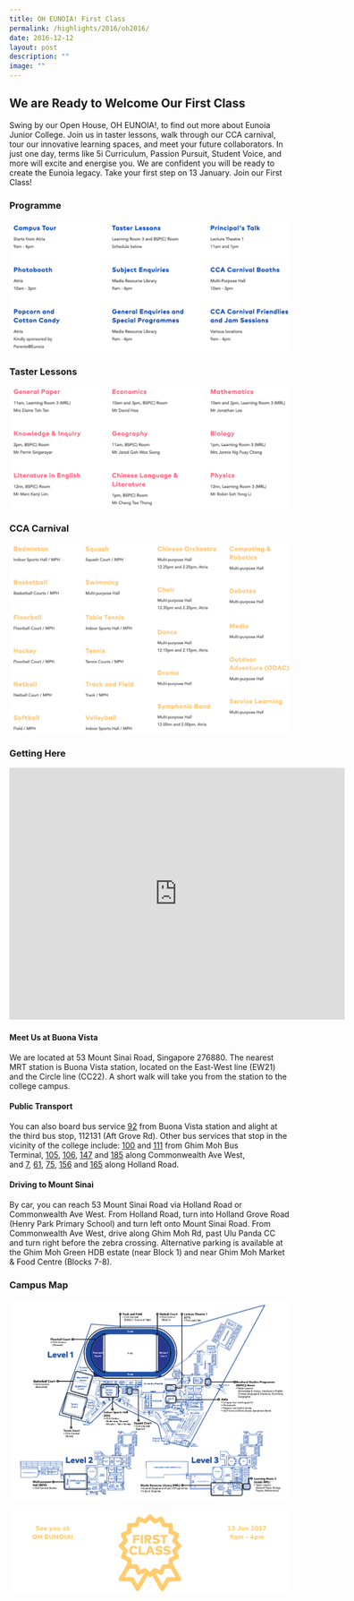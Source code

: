 ```yaml
---
title: OH EUNOIA! First Class
permalink: /highlights/2016/oh2016/
date: 2016-12-12
layout: post
description: ""
image: ""
---
```

## We are Ready to Welcome Our First Class

Swing by our Open House, OH EUNOIA!, to find out more about Eunoia Junior College.&nbsp;Join us in taster lessons, walk through our CCA carnival, tour our innovative learning spaces, and meet your future collaborators. In just one day, terms like&nbsp;5i Curriculum, Passion Pursuit, Student Voice, and more&nbsp;will excite and energise you. We are confident you will be ready to create&nbsp;the Eunoia legacy. Take your first step on 13 January. Join our First Class!

### Programme

![](/images/oh17-1.png)


### Taster Lessons

![](/images/oh17-2.png)




### CCA Carnival

![](/images/oh17-3.png)
![](/images/oh17-4.png)


### Getting Here

<center><iframe loading="lazy" allowfullscreen="" style="border:0;" height="450" width="600" src="https://www.google.com/maps/embed?pb=!1m14!1m8!1m3!1d7977.539726158468!2d103.786672!3d1.313548!3m2!1i1024!2i768!4f13.1!3m3!1m2!1s0x31da1a65f3826eb1%3A0xf30b421a4b30124e!2s53%20Mount%20Sinai%20Rd%2C%20Singapore%20276880!5e0!3m2!1sen!2sus!4v1675840660495!5m2!1sen!2sus"></iframe></center>

#### Meet Us at Buona Vista

We are located at 53 Mount Sinai Road, Singapore 276880. The nearest MRT station is Buona Vista station, located on the East-West line (EW21) and the&nbsp;Circle line (CC22). A short walk will take you from&nbsp;the station to the college campus.

#### Public Transport

You can also board bus service&nbsp;[92](https://www.transitlink.com.sg/eservice/eguide/service_route.php?service=92)&nbsp;from Buona Vista station and alight at the third bus stop, 112131 (Aft Grove Rd). Other bus services that stop in&nbsp;the vicinity of the college include:&nbsp;[100](https://www.transitlink.com.sg/eservice/eguide/service_route.php?service=100)&nbsp;and&nbsp;[111](https://www.transitlink.com.sg/eservice/eguide/service_route.php?service=111)&nbsp;from Ghim Moh Bus Terminal,&nbsp;[105](https://www.transitlink.com.sg/eservice/eguide/service_route.php?service=105),&nbsp;[106](https://www.transitlink.com.sg/eservice/eguide/service_route.php?service=106),&nbsp;[147](https://www.transitlink.com.sg/eservice/eguide/service_route.php?service=147)&nbsp;and&nbsp;[185](https://www.transitlink.com.sg/eservice/eguide/service_route.php?service=185)&nbsp;along Commonwealth Ave West, and&nbsp;[7](https://www.sbstransit.com.sg/journeyplan/servicedetails.aspx?serviceno=007),&nbsp;[61](https://www.transitlink.com.sg/eservice/eguide/service_route.php?service=61),&nbsp;[75](https://www.transitlink.com.sg/eservice/eguide/service_route.php?service=75),&nbsp;[156](https://www.transitlink.com.sg/eservice/eguide/service_route.php?service=156)&nbsp;and&nbsp;[165](https://www.transitlink.com.sg/eservice/eguide/service_route.php?service=165)&nbsp;along Holland Road.

#### Driving to Mount Sinai

By car, you can reach 53 Mount Sinai Road via Holland Road or Commonwealth Ave West. From Holland Road, turn into Holland Grove Road (Henry Park Primary School) and turn left onto Mount Sinai Road. From Commonwealth Ave West, drive along Ghim Moh Rd, past Ulu Panda CC and turn right before the zebra crossing. Alternative parking is available at the Ghim Moh Green HDB estate (near Block 1) and near Ghim Moh Market &amp; Food Centre (Blocks 7-8).


### Campus Map

![](/images/OH-Eunoia-Map.png)

![](/images/oh17-5.png)